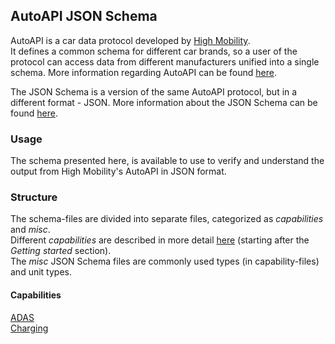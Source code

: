 ## AutoAPI JSON Schema

AutoAPI is a car data protocol developed by [High Mobility](https://www.high-mobility.com).  
It defines a common schema for different car brands, so a user of the protocol can access data from different manufacturers unified into a single schema.
More information regarding AutoAPI can be found [here](https://github.com/highmobility/auto-api).

The JSON Schema is a version of the same AutoAPI protocol, but in a different format - JSON.
More information about the JSON Schema can be found [here](https://json-schema.org).

### Usage

The schema presented here, is available to use to verify and understand the output from High Mobility's AutoAPI in JSON format.

### Structure

The schema-files are divided into separate files, categorized as _capabilities_ and _misc_.  
Different _capabilities_ are described in more detail [here](https://docs.high-mobility.com/api-references/) (starting after the _Getting started_ section).  
The _misc_ JSON Schema files are commonly used types (in capability-files) and unit types.

#### Capabilities

[ADAS](../capabilities/adas.schema.json)  
[Charging](../capabilities/charging.schema.json)
